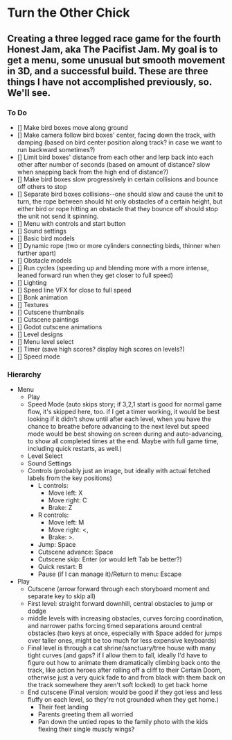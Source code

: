 # Turn the Other Chick
 Creating a three legged race game for the fourth Honest Jam, aka The Pacifist Jam.
 My goal is to get a menu, some unusual but smooth movement in 3D, and a successful build. These are three things I have not accomplished previously, so. We'll see.
---
### To Do
- [] Make bird boxes move along ground
- [] Make camera follow bird boxes' center, facing down the track, with damping (based on bird center position along track? in case we want to run backward sometimes?)
- [] Limit bird boxes' distance from each other and lerp back into each other after number of seconds (based on amount of distance? slow when snapping back from the high end of distance?)
- [] Make bird boxes slow progressively in certain collisions and bounce off others to stop
- [] Separate bird boxes collisions--one should slow and cause the unit to turn, the rope between should hit only obstacles of a certain height, but either bird or rope hitting an obstacle that they bounce off should stop the unit not send it spinning.
- [] Menu with controls and start button
- [] Sound settings
- [] Basic bird models
- [] Dynamic rope (two or more cylinders connecting birds, thinner when further apart)
- [] Obstacle models
- [] Run cycles (speeding up and blending more with a more intense, leaned forward run when they get closer to full speed)
- [] Lighting
- [] Speed line VFX for close to full speed
- [] Bonk animation
- [] Textures
- [] Cutscene thumbnails
- [] Cutscene paintings
- [] Godot cutscene animations
- [] Level designs
- [] Menu level select
- [] Timer (save high scores? display high scores on levels?)
- [] Speed mode

### Hierarchy
- Menu
  - Play
  - Speed Mode (auto skips story; if 3,2,1 start is good for normal game flow, it's skipped here, too. if I get a timer working, it would be best looking if it didn't show until after each level, when you have the chance to breathe before advancing to the next level but speed mode would be best showing on screen during and auto-advancing, to show all completed times at the end. Maybe with full game time, including quick restarts, as well.)
  - Level Select
  - Sound Settings
  - Controls (probably just an image, but ideally with actual fetched labels from the key positions)
    - L controls:
      - Move left: X
      - Move right: C
      - Brake: Z
    - R controls:
      - Move left: M
      - Move right: <,
      - Brake: >.
    - Jump: Space
    - Cutscene advance: Space
    - Cutscene skip: Enter (or would left Tab be better?)
    - Quick restart: B
    - Pause (if I can manage it)/Return to menu: Escape
- Play
  - Cutscene (arrow forward through each storyboard moment and separate key to skip all)
  - First level: straight forward downhill, central obstacles to jump or dodge
  - middle levels with increasing obstacles, curves forcing coordination, and narrower paths forcing timed separations around central obstacles (two keys at once, especially with Space added for jumps over taller ones, might be too much for less expensive keyboards)
  - Final level is through a cat shrine/sanctuary/tree house with many tight curves (and gaps? if I allow them to fall, ideally I'd have to figure out how to animate them dramatically climbing back onto the track, like action heroes after rolling off a cliff to their Certain Doom, otherwise just a very quick fade to and from black with them back on the track somewhere they aren't soft locked) to get back home
  - End cutscene (Final version: would be good if they got less and less fluffy on each level, so they're not grounded when they get home.)
    - Their feet landing
    - Parents greeting them all worried
    - Pan down the untied ropes to the family photo with the kids flexing their single muscly wings?
